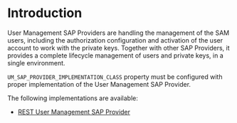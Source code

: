 # Introduction

User Management SAP Providers are handling the management of the SAM users, including the authorization configuration and activation of the user account to work with the private keys. Together with other SAP Providers, it provides a complete lifecycle management of users and private keys, in a single environment.

`UM_SAP_PROVIDER_IMPLEMENTATION_CLASS` property must be configured with proper implementation of the User Management SAP Provider.

The following implementations are available:

- [REST User Management SAP Provider](./rest)
